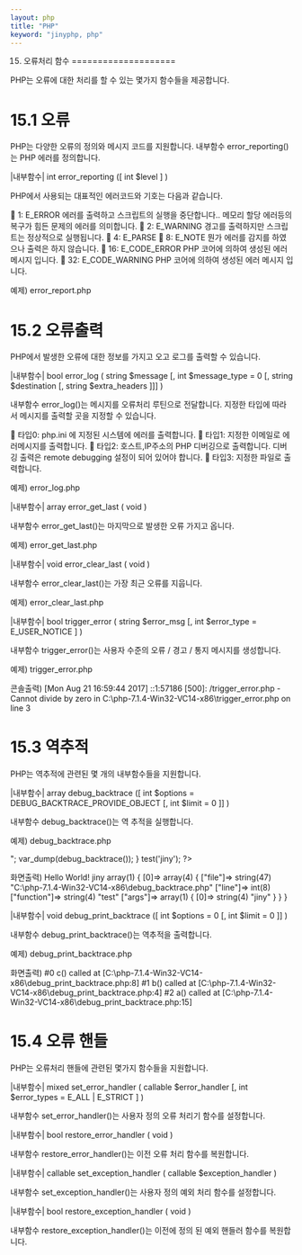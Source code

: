 ```yaml
---
layout: php
title: "PHP"
keyword: "jinyphp, php"
---
```


15. 오류처리 함수
====================

PHP는 오류에 대한 처리를 할 수 있는 몇가지 함수들을 제공합니다.

15.1 오류
====================

PHP는 다양한 오류의 정의와 메시지 코드를 지원합니다. 내부함수 error_reporting()는 PHP 에러를 정의합니다.

|내부함수|
int error_reporting ([ int $level ] )

PHP에서 사용되는 대표적인 에러코드와 기호는 다음과 같습니다.

	1:	E_ERROR	에러를 출력하고 스크립트의 실행을 중단합니다.. 메모리 할당 에러등의 복구가 힘든 문제의 에러를 의미합니다.
	2:	E_WARNING	경고를 출력하지만 스크립트는 정상적으로 실행됩니다.
	4:	E_PARSE
	8:	E_NOTE	뭔가 에러를 감지를 하였으나 출력은 하지 않습니다. 
	16:	E_CODE_ERROR	PHP 코어에 의하여 생성된 에러 메시지 입니다.
	32:	E_CODE_WARNING	PHP 코어에 의하여 생성된 에러 메시지 입니다.

예제) error_report.php
<?php

	// Turn off all error reporting
	error_reporting(0);

	// Report simple running errors
	error_reporting(E_ERROR | E_WARNING | E_PARSE);

	// Reporting E_NOTICE can be good too (to report uninitialized
	// variables or catch variable name misspellings ...)
	error_reporting(E_ERROR | E_WARNING | E_PARSE | E_NOTICE);

	// Report all errors except E_NOTICE
	error_reporting(E_ALL & ~E_NOTICE);

	// Report all PHP errors (see changelog)
	error_reporting(E_ALL);

	// Report all PHP errors
	error_reporting(-1);

	// Same as error_reporting(E_ALL);
	ini_set('error_reporting', E_ALL);

?>


15.2 오류출력
====================

PHP에서 발생한 오류에 대한 정보를 가지고 오고 로그를 출력할 수 있습니다. 

|내부함수|
bool error_log ( string $message [, int $message_type = 0 [, string $destination [, string $extra_headers ]]] )

내부함수 error_log()는 메시지를 오류처리 루틴으로 전달합니다. 지정한 타입에 따라서 메시지를 출력할 곳을 지정할 수 있습니다.

	타입0:	php.ini 에 지정된 시스템에 에러를 출력합니다.
	타입1:	지정한 이메일로 에러메시지를 출력합니다.
	타입2:	호스트,IP주소의 PHP 디버깅으로 출력합니다. 디버깅 출력은 remote debugging 설정이 되어 있어야 합니다.
	타입3:	지정한 파일로 출력합니다.	

예제) error_log.php
<?php
	// 지정한 로그파일에 에러를 출력합니다.
	$errFile = "./my-errors.log";
	error_log("You messed up!", 3, $errFile);
?>


|내부함수|
array error_get_last ( void )

내부함수 error_get_last()는 마지막으로 발생한 오류 가지고 옵니다.

예제) error_get_last.php
<?php
	echo $a;
	print_r(error_get_last());
?>

|내부함수|
void error_clear_last ( void )

내부함수 error_clear_last()는 가장 최근 오류를 지웁니다.

예제) error_clear_last.php
<?php
	var_dump(error_get_last());
	error_clear_last();
	var_dump(error_get_last());

	@$a = $b;

	var_dump(error_get_last());
	error_clear_last();
	var_dump(error_get_last());
?>

|내부함수|
bool trigger_error ( string $error_msg [, int $error_type = E_USER_NOTICE ] )

내부함수 trigger_error()는 사용자 수준의 오류 / 경고 / 통지 메시지를 생성합니다.

예제) trigger_error.php
<?php
    trigger_error("Cannot divide by zero", E_USER_ERROR);
?>

콘솔출력)
[Mon Aug 21 16:59:44 2017] ::1:57186 [500]: /trigger_error.php - Cannot divide by zero in C:\php-7.1.4-Win32-VC14-x86\trigger_error.php on line 3

15.3 역추적
====================

PHP는 역추적에 관련된 몇 개의 내부함수들을 지원합니다.

|내부함수|
array debug_backtrace ([ int $options = DEBUG_BACKTRACE_PROVIDE_OBJECT [, int $limit = 0 ]] )

내부함수 debug_backtrace()는 역 추적을 실행합니다.

예제) debug_backtrace.php
<?php
	function test($str)
	{
    	echo "Hello World! $str<br>";
    	var_dump(debug_backtrace());
	}

	test('jiny');
?>

화면출력)
Hello World! jiny
array(1) { [0]=> array(4) { ["file"]=> string(47) "C:\php-7.1.4-Win32-VC14-x86\debug_backtrace.php" ["line"]=> int(8) ["function"]=> string(4) "test" ["args"]=> array(1) { [0]=> string(4) "jiny" } } } 


|내부함수|
void debug_print_backtrace ([ int $options = 0 [, int $limit = 0 ]] )

내부함수 debug_print_backtrace()는 역추적을 출력합니다.

예제) debug_print_backtrace.php
<?php

	function a() {
    	b();
	}

	function b() {
    	c();
	}

	function c(){
    	debug_print_backtrace();
	}

	a();

?>

화면출력)
#0 c() called at [C:\php-7.1.4-Win32-VC14-x86\debug_print_backtrace.php:8] 
#1 b() called at [C:\php-7.1.4-Win32-VC14-x86\debug_print_backtrace.php:4] 
#2 a() called at [C:\php-7.1.4-Win32-VC14-x86\debug_print_backtrace.php:15] 


15.4 오류 핸들
====================

PHP는 오류처리 핸들에 관련된 몇가지 함수들을 지원합니다.

|내부함수|
mixed set_error_handler ( callable $error_handler [, int $error_types = E_ALL | E_STRICT ] )

내부함수 set_error_handler()는 사용자 정의 오류 처리기 함수를 설정합니다.

|내부함수|
bool restore_error_handler ( void )

내부함수 restore_error_handler()는 이전 오류 처리 함수를 복원합니다.

|내부함수|
callable set_exception_handler ( callable $exception_handler )

내부함수 set_exception_handler()는 사용자 정의 예외 처리 함수를 설정합니다.

|내부함수|
bool restore_exception_handler ( void )

내부함수 restore_exception_handler()는 이전에 정의 된 예외 핸들러 함수를 복원합니다.

<br><br>